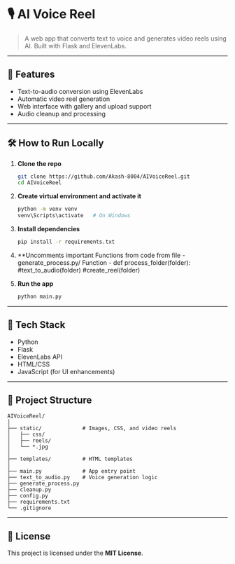 # 🎙️ AI Voice Reel

> A web app that converts text to voice and generates video reels using AI. Built with Flask and ElevenLabs.

---

## 🚀 Features

- Text-to-audio conversion using ElevenLabs  
- Automatic video reel generation  
- Web interface with gallery and upload support  
- Audio cleanup and processing  

---

## 🛠️ How to Run Locally

1. **Clone the repo**

   ```bash
   git clone https://github.com/Akash-8004/AIVoiceReel.git
   cd AIVoiceReel
   ```

2. **Create virtual environment and activate it**

   ```bash
   python -m venv venv
   venv\Scripts\activate   # On Windows
   ```

3. **Install dependencies**

   ```bash
   pip install -r requirements.txt
   ```

4. **Uncomments important Functions from code
     from file - generate_process.py/ Function - def process_folder(folder):
        #text_to_audio(folder)
        #create_reel(folder)

4. **Run the app**

   ```bash
   python main.py
   ```

---

## 🧠 Tech Stack

- Python  
- Flask  
- ElevenLabs API  
- HTML/CSS  
- JavaScript (for UI enhancements)  

---

## 📂 Project Structure

```
AIVoiceReel/
│
├── static/             # Images, CSS, and video reels
│   ├── css/
│   ├── reels/
│   └── *.jpg
│
├── templates/          # HTML templates
│
├── main.py             # App entry point
├── text_to_audio.py    # Voice generation logic
├── generate_process.py
├── cleanup.py
├── config.py
├── requirements.txt
└── .gitignore
```

---

## 📜 License

This project is licensed under the **MIT License**.
